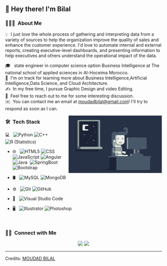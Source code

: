 <h2> 👋 Hey there! I'm Bilal</h2>



### 👨🏻‍💻 &nbsp;About Me

💡 &nbsp;I just love the whole process of gathering and interpreting data from a variety of sources to help the organization improve the quality of sales and enhance the customer experience. I'd love to automate internal
and external reports, creating executive-level dashboards, and presenting information to help executives and
others understand the operational impact of the data.

🎓 &nbsp; state engineer in computer science option Business Intelligence at The national school of applied sciences in Al-Hoceima Morocco.\
🌱 &nbsp;I'm on track for learning more about Business Intelligence,Artificial Intelligence,Data Science, and Cloud Architecture.\
✍️ &nbsp;In my free time, I pursue Graphic Design and video Editing.\
💬 &nbsp;Feel free to reach out to me for some interesting discussion.\
✉️ &nbsp;You can contact me an email at moudadbilal@gmail.com! I'll try to respond as soon as I can.

<img alt="Night Coding" src="https://raw.githubusercontent.com/AVS1508/AVS1508/master/assets/Night-Coding.gif" align="right"/>

### 🛠 &nbsp;Tech Stack
💻 &nbsp;
  ![Python](https://img.shields.io/badge/-Python-333333?style=flat&logo=python)
  ![C++](https://img.shields.io/badge/-C++-333333?style=flat&logo=C%2B%2B&logoColor=00599C)
  ![R (Statistics)](https://img.shields.io/badge/-R-333333?style=flat&logo=R&logoColor=276DC3)
- 🌐 &nbsp;
  ![HTML5](https://img.shields.io/badge/-HTML5-333333?style=flat&logo=HTML5)
  ![CSS](https://img.shields.io/badge/-CSS-333333?style=flat&logo=CSS3&logoColor=1572B6)
  ![JavaScript](https://img.shields.io/badge/-JavaScript-333333?style=flat&logo=javascript)
  ![Angular](https://img.shields.io/badge/-Angular-05122A?style=flat&logo=angular)&nbsp;
  ![Java](https://img.shields.io/badge/-Java-05122A?style=flat&logo=Java&logoColor=FFA518)&nbsp;
  ![SpringBoot](https://img.shields.io/badge/-SpringBoot-05122A?style=flat&logo=SpringBoot&logoColor=FFA518)&nbsp;
  ![Bootstrap](https://img.shields.io/badge/-Bootstrap-333333?style=flat&logo=bootstrap&logoColor=563D7C)
  
- 🛢 &nbsp;
  ![MySQL](https://img.shields.io/badge/-MySQL-333333?style=flat&logo=mysql)
  ![MongoDB](https://img.shields.io/badge/-MongoDB-333333?style=flat&logo=mongodb)
- ⚙️ &nbsp;
  ![Git](https://img.shields.io/badge/-Git-333333?style=flat&logo=git)
  ![GitHub](https://img.shields.io/badge/-GitHub-333333?style=flat&logo=github)
- 🔧 &nbsp;
  ![Visual Studio Code](https://img.shields.io/badge/-Visual%20Studio%20Code-333333?style=flat&logo=visual-studio-code&logoColor=007ACC)
- 🖥 &nbsp;
  ![Illustrator](https://img.shields.io/badge/-Illustrator-333333?style=flat&logo=adobe-illustrator)
  ![Photoshop](https://img.shields.io/badge/-Photoshop-333333?style=flat&logo=adobe-photoshop)

<br/>


### 🤝🏻 &nbsp;Connect with Me

<p align="center">
<a href="https://linkedin.com/in/moudad-bilal-737884173"><img src="https://img.shields.io/badge/-Moudad%20Bilal-0077B5?style=flat&logo=Linkedin&logoColor=white"/></a>
<a href="mailto:moudadbilal@gmail.com"><img src="https://img.shields.io/badge/-moudadbilal@gmail.com-D14836?style=flat&logo=Gmail&logoColor=white"/></a>

</p>

-----
Credits: [MOUDAD BILAL](https://github.com/moudad-bilal)

